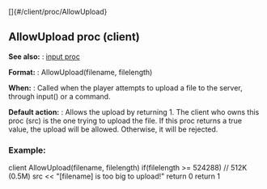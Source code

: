 []{#/client/proc/AllowUpload}
## AllowUpload proc (client)
**See also:**
:   [input proc](#/proc/input)
<!-- -->
**Format:**
:   AllowUpload(filename, filelength)
<!-- -->
**When:**
:   Called when the player attempts to upload a file to the server,
    through input() or a command.
<!-- -->
**Default action:**
:   Allows the upload by returning 1.
The client who owns this proc (src) is the one trying to upload the
file. If this proc returns a true value, the upload will be allowed.
Otherwise, it will be rejected.
### Example:
client AllowUpload(filename, filelength) if(filelength \>= 524288) //
512K (0.5M) src \<\< \"\[filename\] is too big to upload!\" return 0
return 1